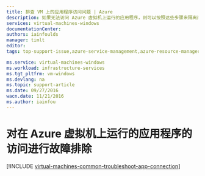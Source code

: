 ```yaml
---
title: 排查 VM 上的应用程序访问问题 | Azure
description: 如果无法访问 Azure 虚拟机上运行的应用程序，则可以按照这些步骤来隔离问题来源。
services: virtual-machines-windows
documentationCenter: 
authors: iainfoulds
manager: timlt
editor: 
tags: top-support-issue,azure-service-management,azure-resource-manager

ms.service: virtual-machines-windows
ms.workload: infrastructure-services
ms.tgt_pltfrm: vm-windows
ms.devlang: na
ms.topic: support-article
ms.date: 09/27/2016
wacn.date: 11/21/2016
ms.author: iainfou
---
```


# 对在 Azure 虚拟机上运行的应用程序的访问进行故障排除

[!INCLUDE [virtual-machines-common-troubleshoot-app-connection](../../includes/virtual-machines-common-troubleshoot-app-connection.md)]

<!---HONumber=Mooncake_0104_2016-->